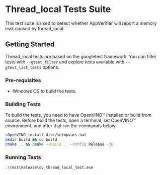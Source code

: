 # Thread_local Tests Suite

This test suite is used to detect whether AppVerifier will report a memory leak caused by thread_local.

## Getting Started

Thread_local tests are based on the googletest framework. You can filter tests with
`--gtest_filter` and explore tests available with `--gtest_list_tests` options.

### Pre-requisites

- Windows OS to build the tests.

### Building Tests

To build the tests, you need to have OpenVINO™ installed or build from source.
Before build the tests, open a terminal, set OpenVINO™ environment, and after that
run the commands below:
``` bash
<OpenVINO_install_dir>/setupvars.bat
mkdir build && cd build
cmake .. && cmake --build . --config Release -j8
```

### Running Tests

``` bash
.\test\Release\ov_thread_local_test.exe
```
